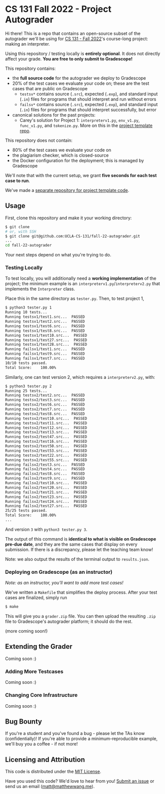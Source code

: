 # CS 131 Fall 2022 - Project Autograder

Hi there! This is a repo that contains an open-source subset of the autograder we'll be using for [CS 131 - Fall 2022](https://ucla-cs-131.github.io/fall-22/)'s course-long project: making an interpreter.

Using this repository / testing locally is **entirely optional**. It does not directly affect your grade. **You are free to only submit to Gradescope!**

This repository contains:

- the **full source code** for the autograder we deploy to Gradescope
- 20% of the test cases we evaluate your code on; these are the test cases that are public on Gradescope
    - `testsv*` contains source (`.src`), expected (`.exp`), and standard input (`.in`) files for programs that should interpret and run without errors
    - `failsv*` contains source (`.src`), expected (`.exp`), and standard input (`.in`) files for programs that should interpret successfully, but error
- canonical solutions for the past projects:
  - Carey's solution for Project 1: `interpreterv1.py`, `env_v1.py`, `func_v1.py`, and `tokenize.py`. More on this in the [project template repo](https://github.com/UCLA-CS-131/fall-22-proj-starter).

This repository does not contain:

- 80% of the test cases we evaluate your code on
- the plagiarism checker, which is closed-source
- the Docker configuration for the deployment; this is managed by Gradescope

We'll note that with the current setup, we grant **five seconds for each test case to run**.

We've made a [separate repository for project template code](https://github.com/UCLA-CS-131/fall-22-proj-starter).

## Usage

First, clone this repository and make it your working directory:

```sh
$ git clone
# or, with SSH
$ git clone git@github.com:UCLA-CS-131/fall-22-autograder.git
...
cd fall-22-autograder
```

Your next steps depend on what you're trying to do.

### Testing Locally

To test locally, you will additionally need a **working implementation** of the project; the minimum example is an `interpreterv1.py`/`interpreterv2.py` that implements the `Interpreter` class.

Place this in the same directory as `tester.py`. Then, to test project 1,

```sh
$ python3 tester.py 1
Running 10 tests...
Running testsv1/test1.src...  PASSED
Running testsv1/test2.src...  PASSED
Running testsv1/test6.src...  PASSED
Running testsv1/test8.src...  PASSED
Running testsv1/test10.src...  PASSED
Running testsv1/test27.src...  PASSED
Running testsv1/test28.src...  PASSED
Running failsv1/test1.src...  PASSED
Running failsv1/test9.src...  PASSED
Running failsv1/test7.src...  PASSED
10/10 tests passed.
Total Score:    100.00%
```

Similarly, one can test version 2, which requires a `interpreterv2.py`, with:

```sh
$ python3 tester.py 2
Running 25 tests...
Running testsv2/test2.src...  PASSED
Running testsv2/test3.src...  PASSED
Running testsv2/test6.src...  PASSED
Running testsv2/test7.src...  PASSED
Running testsv2/test8.src...  PASSED
Running testsv2/test10.src...  PASSED
Running testsv2/test11.src...  PASSED
Running testsv2/test12.src...  PASSED
Running testsv2/test13.src...  PASSED
Running testsv2/test47.src...  PASSED
Running testsv2/test16.src...  PASSED
Running testsv2/test50.src...  PASSED
Running testsv2/test53.src...  PASSED
Running testsv2/test22.src...  PASSED
Running testsv2/test55.src...  PASSED
Running failsv2/test3.src...  PASSED
Running failsv2/test4.src...  PASSED
Running failsv2/test8.src...  PASSED
Running failsv2/test9.src...  PASSED
Running failsv2/test10.src...  PASSED
Running failsv2/test20.src...  PASSED
Running failsv2/test21.src...  PASSED
Running failsv2/test23.src...  PASSED
Running failsv2/test24.src...  PASSED
Running failsv2/test27.src...  PASSED
25/25 tests passed.
Total Score:    100.00%
...
```

And version `3` with `python3 tester.py 3`.

The output of this command is **identical to what is visible on Gradescope pre-due date**, and they are the same cases that display on every submission. If there is a discrepancy, please let the teaching team know!

Note: we also output the results of the terminal output to `results.json`.

### Deploying on Gradescope (as an instructor)

*Note: as an instructor, you'll want to add more test cases!*

We've written a `Makefile` that simplifies the deploy process. After your test cases are finalized, simply run

```sh
$ make
```

This will give you a `grader.zip` file. You can then upload the resulting `.zip` file to Gradescope's autograder platform; it should do the rest.

(more coming soon!)

## Extending the Grader

Coming soon :)
### Adding More Testcases

Coming soon :)

### Changing Core Infrastructure

Coming soon :)

## Bug Bounty

If you're a student and you've found a bug - please let the TAs know (confidentially)! If you're able to provide a minimum-reproducible example, we'll buy you a coffee - if not more!

## Licensing and Attribution

This code is distributed under the [MIT License](https://github.com/UCLA-CS-131/fall-22-autograder/blob/main/LICENSE).

Have you used this code? We'd love to hear from you! [Submit an issue](https://github.com/UCLA-CS-131/fall-22-autograder/issues) or send us an email ([matt@matthewwang.me](mailto:matt@matthewwang.me)).
